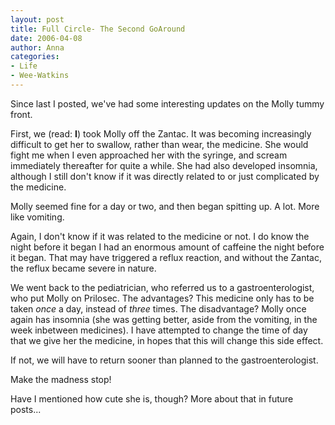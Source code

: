 ```yaml
---
layout: post
title: Full Circle- The Second GoAround
date: 2006-04-08
author: Anna
categories:
- Life
- Wee-Watkins
---
```


Since last I posted, we've had some interesting updates on the Molly tummy front.

First, we (read: <b>I</b>) took Molly off the Zantac. It was becoming increasingly difficult to get her to swallow, rather than wear, the medicine. She would fight me when I even approached her with the syringe, and scream immediately thereafter for quite a while. She had also developed insomnia, although I still don't know if it was directly related to or just complicated by the medicine.

Molly seemed fine for a day or two, and then began spitting up. A lot. More like vomiting. 

Again, I don't know if it was related to the medicine or not. I do know the night before it began I had an enormous amount of caffeine the night before it began. That may have triggered a reflux reaction, and without the Zantac, the reflux became severe in nature.

We went back to the pediatrician, who referred us to a gastroenterologist, who put Molly on Prilosec. The advantages? This medicine only has to be taken <i>once</i> a day, instead of <i>three</i> times. The disadvantage? Molly once again has insomnia (she was getting better, aside from the vomiting, in the week inbetween medicines). I have attempted to change the time of day that we give her the medicine, in hopes that this will change this side effect. 

If not, we will have to return sooner than planned to the gastroenterologist. 

Make the madness stop!

Have I mentioned how cute she is, though? More about that in future posts...



